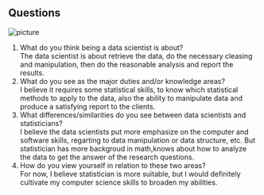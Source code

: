 ## Questions

![picture]("picture.jpg")

1. What do you think being a data scientist is about?  
  The data scientist is about retrieve the data, do the necessary cleasing and manipulation, then do the reasonable analysis and report the results.  
2. What do you see as the major duties and/or knowledge areas?  
  I believe it requires some statistical skills, to know which statistical methods to apply to the data, also the ability to manipulate data and produce a satisfying report to the clients.  
3. What differences/similarities do you see between data scientists and statisticians?  
   I believe the data scientists put more emphasize on the computer and software skills, regarting to data manipulation or data structure, etc. But statistician has more backgroud in math,knows about how to analyze the data to get the answer of the research questions.  
4. How do you view yourself in relation to these two areas?  
For now, I believe statistician is more suitable, but I would definitely cultivate my computer science skills to broaden my abilities.
